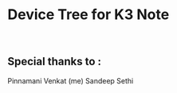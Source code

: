 <h1>Device Tree for K3 Note</h1>
<br>
<h2>Special thanks to :</h2>
	Pinnamani Venkat (me) 
	Sandeep Sethi
